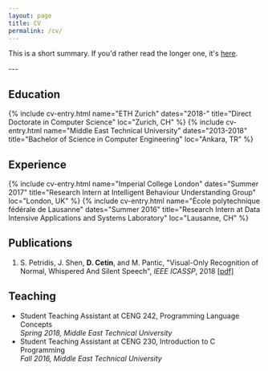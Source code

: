 ```yaml
---
layout: page
title: CV
permalink: /cv/
---
```

This is a short summary. If you'd rather read the longer one, it's <a href="/docs/Doruk_Cetin_Public_CV.pdf" target="_blank">here</a>.

---&nbsp;
## Education
{% include cv-entry.html name="ETH Zurich" dates="2018-" 
title="Direct Doctorate in Computer Science" loc="Zurich, CH" %}
{% include cv-entry.html name="Middle East Technical University" dates="2013-2018" 
title="Bachelor of Science in Computer Engineering" loc="Ankara, TR" %}

## Experience
{% include cv-entry.html name="Imperial College London" dates="Summer 2017" 
title="Research Intern at Intelligent Behaviour Understanding Group" loc="London, UK" %}
{% include cv-entry.html name="École polytechnique fédérale de Lausanne" dates="Summer 2016" 
title="Research Intern at Data Intensive Applications and Systems Laboratory" loc="Lausanne, CH" %}

## Publications
1. S. Petridis, J. Shen, **D. Cetin**, and M. Pantic, "Visual-Only Recognition of Normal, Whispered And Silent Speech", _IEEE ICASSP_, 2018 [[pdf]](https://ibug.doc.ic.ac.uk/media/uploads/documents/normalwhispersilentdb.pdf)

## Teaching
* Student Teaching Assistant at CENG 242, Programming Language Concepts  
_Spring 2018, Middle East Technical University_
* Student Teaching Assistant at CENG 230, Introduction to C Programming  
_Fall 2016, Middle East Technical University_